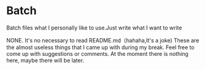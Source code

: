 # Batch
Batch files what I personally like to use.Just write what I want to write

NONE.
It's no necessary to read README.md（hahaha,It's a joke)
These are the almost useless things that I came up with during my break. 
Feel free to come up with suggestions or comments.
At the moment there is nothing here, maybe there will be later.
